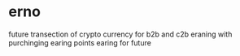 # erno
future transection of crypto currency for b2b and c2b 
eraning with purchinging
earing points
earing for future
